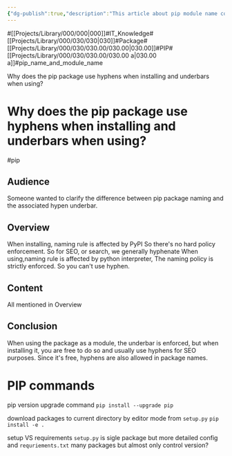 ```yaml
---
{"dg-publish":true,"description":"This article about pip module name convention hypen and underbar","permalink":"/projects/library/000/030/030-00/030-00-a/","dgPassFrontmatter":true,"noteIcon":"0","created":"2024-03-14T12:40:55.804+09:00","updated":"2024-04-22T21:59:46.641+09:00"}
---
```


#[[Projects/Library/000/000\|000]]#IT_Knowledge#[[Projects/Library/000/030/030\|030]]#Package#[[Projects/Library/000/030/030.00/030.00\|030.00]]#PIP#[[Projects/Library/000/030/030.00/030.00 a\|030.00 a]]#pip_name_and_module_name

Why does the pip package use hyphens when installing and underbars when using?
# Why does the pip package use hyphens when installing and underbars when using?
#pip


## Audience
Someone wanted to clarify the difference between pip package naming and the associated hypen underbar.
## Overview
When installing, naming rule is affected by PyPI So there's no hard policy enforcement. So for SEO, or search, we generally hyphenate
When using,naming rule is affected by python interpreter, The naming policy is strictly enforced. So you can't use hyphen.
## Content
All mentioned in Overview
## Conclusion
When using the package as a module, the underbar is enforced, but when installing it, you are free to do so and usually use hyphens for SEO purposes. Since it's free, hyphens are also allowed in package names.




# PIP commands

pip version upgrade command
`pip install --upgrade pip`

download packages to current directory by editor mode from `setup.py`
`pip install -e .`

setup VS requirements
`setup.py` is sigle package but more detailed config and 
`requriements.txt` many packages but almost only control version?